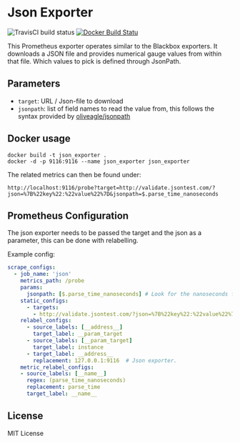# Json Exporter
![TravisCI build status](https://travis-ci.org/tolleiv/json-exporter.svg?branch=master)
[![Docker Build Statu](https://img.shields.io/docker/build/tolleiv/json-exporter.svg)](https://hub.docker.com/r/tolleiv/json-exporter/)

This Prometheus exporter operates similar to the Blackbox exporters. It downloads a JSON file and provides numerical gauge values from within that file.
Which values to pick is defined through JsonPath.

## Parameters

 - `target`: URL / Json-file to download
 - `jsonpath`: list of field names to read the value from, this follows the syntax provided by [oliveagle/jsonpath](https://github.com/oliveagle/jsonpath)

## Docker usage

    docker build -t json_exporter .
    docker -d -p 9116:9116 --name json_exporter json_exporter

The related metrics can then be found under:

    http://localhost:9116/probe?target=http://validate.jsontest.com/?json=%7B%22key%22:%22value%22%7D&jsonpath=$.parse_time_nanoseconds

## Prometheus Configuration

The json exporter needs to be passed the target and the json as a parameter, this can be
done with relabelling.

Example config:
```yml
scrape_configs:
  - job_name: 'json'
    metrics_path: /probe
    params:
      jsonpath: [$.parse_time_nanoseconds] # Look for the nanoseconds field
    static_configs:
      - targets:
        - http://validate.jsontest.com/?json=%7B%22key%22:%22value%22%7D
    relabel_configs:
      - source_labels: [__address__]
        target_label: __param_target
      - source_labels: [__param_target]
        target_label: instance
      - target_label: __address__
        replacement: 127.0.0.1:9116  # Json exporter.
    metric_relabel_configs:
    - source_labels: [__name__]
      regex: (parse_time_nanoseconds)
      replacement: parse_time
      target_label: __name__

```
## License

MIT License
